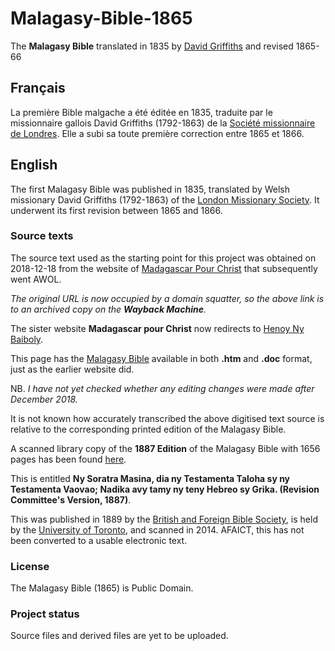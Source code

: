 # Malagasy-Bible-1865
The **Malagasy Bible** translated in 1835 by [David Griffiths](https://en.wikipedia.org/wiki/David_Griffiths_(missionary)) and revised 1865-66

## Français ##
La première Bible malgache a été éditée en 1835, traduite par le missionnaire gallois David Griffiths (1792-1863) de la [Société missionnaire de Londres](https://fr.wikipedia.org/wiki/Soci%C3%A9t%C3%A9_missionnaire_de_Londres). Elle a subi sa toute première correction entre 1865 et 1866.

## English ##
The first Malagasy Bible was published in 1835, translated by Welsh missionary David Griffiths (1792-1863) of the [London Missionary Society](https://en.wikipedia.org/wiki/London_Missionary_Society). It underwent its first revision between 1865 and 1866.

### Source texts ###
The source text used as the starting point for this project was obtained on 2018-12-18 from the website of [Madagascar Pour Christ](https://web.archive.org/web/20181218163116/http://madabibliq.org:80/) that subsequently went AWOL.

*The original URL is now occupied by a domain squatter, so the above link is to an archived copy on the **Wayback Machine**.*

The sister website **Madagascar pour Christ** now redirects to [Henoy Ny Baiboly](https://nybaiboly.net/).

This page has the [Malagasy Bible](https://nybaiboly.net/Bible.htm) available in both **.htm** and **.doc** format, just as the earlier website did.

NB. *I have not yet checked whether any editing changes were made after December 2018.*

It is not known how accurately transcribed the above digitised text source is relative to the corresponding printed edition of the Malagasy Bible.

A scanned library copy of the **1887 Edition** of the Malagasy Bible with 1656 pages has been found [here](https://archive.org/details/nysoratramasinad00lond).

This is entitled **Ny Soratra Masina, dia ny Testamenta Taloha sy ny Testamenta Vaovao; Nadika avy tamy ny teny Hebreo sy Grika. (Revision Committee's Version, 1887)**.

This was published in 1889 by the [British and Foreign Bible Society](https://www.biblesociety.org.uk/), is held by the [University of Toronto](https://www.utoronto.ca/), and scanned in 2014. AFAICT, this has not been converted to a usable electronic text.

### License ###
The Malagasy Bible (1865) is Public Domain.

### Project status ###
Source files and derived files are yet to be uploaded.
